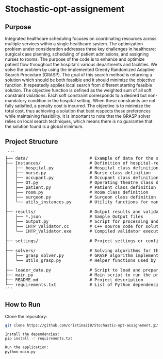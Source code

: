 # Stochastic-opt-assignement

## Purpose
Integrated healthcare scheduling focuses on coordinating resources across multiple services within a single healthcare system.
The optimization problem under consideration addresses three key challenges in healthcare: surgical case planning, scheduling of patient admissions, and assigning nurses to rooms.
The purpose of the code is to enhance and optimize patient flow throughout the hospital’s various departments and facilities. 
We solve the problem by using the implemented  Greedy Randomized Adaptive Search Procedure (GRASP). The goal of this search method is returning a solution which should be both feasible and it should minimize the objective function. It repeatedly applies local search from different starting feasible solution.
The objective function is defined as the weighted sum of all soft constraint violations. Each soft constraint corresponds to a desired but non-mandatory condition in the hospital setting. When these constraints are not fully satisfied, a penalty cost is incurred. The objective is to minimize the total cost, thus achieving a solution that best respects these preferences while maintaining feasibility.
It is important to note that the GRASP solver relies on local search techniques, which means there is no guarantee that the solution found is a global minimum.

## Project Structure
<pre> ```
├── data/                        # Example of data for the scheduling problem
├── Instances/                   # Definition of hospital-related entities
│   ├── hospital.py              # Hospital class definition
│   ├── nurse.py                 # Nurse class definition
│   ├── occupant.py              # Occupant class definition
│   ├── OT.py                    # Operating Theatre class definition
│   ├── patient.py               # Patient class definition
│   ├── room.py                  # Room class definition
│   ├── surgeon.py               # Surgeon class definition
│   └── utils_instances.py       # Utility functions for managing instances'id and attribute
│
├── results/                     # Output results and validator
│   ├── *.json                   # Sample Output files
│   ├── output.py                # Script for processing and displaying outputs
│   ├── IHTP_Validator.cc        # C++ source code for solution validator
│   └── IHTP_Validator.exe       # Compiled validator executable
│
├── settings/                    # Project settings or configuration files (if used)
│
├── solvers/                     # Solving algorithms for the scheduling problem
│   ├── grasp_solver.py          # GRASP algorithm implementation
│   └── utils_grasp.py           # Helper functions used by the solver GRASP
│
├── loader_data.py               # Script to load and prepare data
├── main.py                      # Main script to run the project
├── README.md                    # Project description
└── requirements.txt             # List of Python dependencies
``` </pre>

## How to Run

Clone the repository:
```bash
git clone https://github.com/cristina210/Stochastic-opt-assignement.git

Install the dependencies:
pip install -r requirements.txt

Run the application:
python main.py
